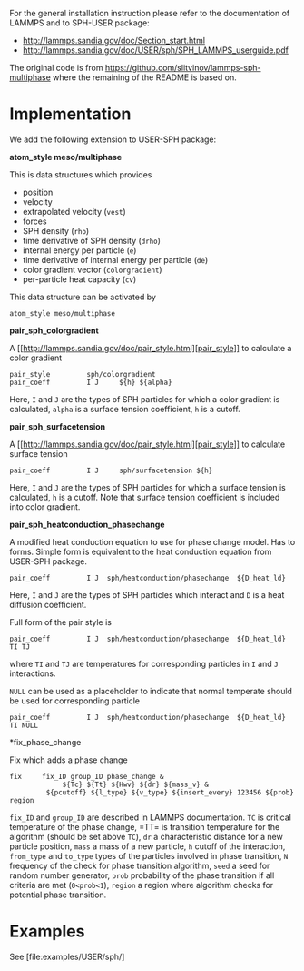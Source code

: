 For the general installation instruction please refer to the
documentation of LAMMPS and to SPH-USER package:

- http://lammps.sandia.gov/doc/Section_start.html
- http://lammps.sandia.gov/doc/USER/sph/SPH_LAMMPS_userguide.pdf

The original code is from https://github.com/slitvinov/lammps-sph-multiphase where the remaining of the README is based on.

# Implementation

We add the following extension to USER-SPH package:

**atom_style meso/multiphase**

This is data structures which provides
- position
- velocity
- extrapolated velocity (`vest`)
- forces
- SPH density (`rho`)
- time derivative of SPH density (`drho`)
- internal energy per particle (`e`)
- time derivative of internal energy per particle (`de`)
- color gradient vector (`colorgradient`)
- per-particle heat capacity (`cv`)

This data structure can be activated by
```
atom_style meso/multiphase
```

**pair_sph_colorgradient**

A [[http://lammps.sandia.gov/doc/pair_style.html][pair_style]] to calculate a color gradient

```
pair_style         sph/colorgradient
pair_coeff         I J     ${h} ${alpha}
```

Here, `I` and `J` are the types of SPH particles for which a color gradient is calculated, `alpha` is a surface tension coefficient, `h` is a cutoff.

**pair_sph_surfacetension**

A [[http://lammps.sandia.gov/doc/pair_style.html][pair_style]] to calculate surface tension

```
pair_coeff         I J     sph/surfacetension ${h}
```

Here, `I` and `J` are the types of SPH particles for which a surface tension is calculated, `h` is a cutoff. Note that surface tension coefficient is included into color gradient.

**pair_sph_heatconduction_phasechange**

A modified heat conduction equation to use for phase change model. Has to forms. Simple form is equivalent to the heat conduction equation from USER-SPH package.

```
pair_coeff         I J  sph/heatconduction/phasechange  ${D_heat_ld}
```

Here, `I` and `J` are the types of SPH particles which interact and
`D` is a heat diffusion coefficient.

Full form of the pair style is

```
pair_coeff         I J  sph/heatconduction/phasechange  ${D_heat_ld} TI TJ
```
where `TI` and `TJ` are temperatures for corresponding particles in
`I` and `J` interactions.

`NULL` can be used as a placeholder to indicate that normal temperate
should be used for corresponding particle

```
pair_coeff         I J  sph/heatconduction/phasechange  ${D_heat_ld} TI NULL
```

*fix_phase_change

Fix which adds a phase change

```
fix     fix_ID group_ID phase_change &
             ${Tc} ${Tt} ${Hwv} ${dr} ${mass_v} &
	     ${pcutoff} ${l_type} ${v_type} ${insert_every} 123456 ${prob} region
```

`fix_ID` and `group_ID` are described in LAMMPS documentation. `TC` is critical temperature of the phase change, =TT= is transition temperature for the algorithm (should be set above `TC`), `dr` a characteristic distance for a new particle position, `mass` a mass of a new particle, `h` cutoff of the interaction, `from_type` and `to_type` types of the particles involved in phase transition, `N` frequency of the check for phase transition algorithm, `seed` a seed for random number generator, `prob` probability of the phase transition if all criteria are met (`0<prob<1`), `region` a region where algorithm checks for potential phase transition.

# Examples
See [file:examples/USER/sph/]
